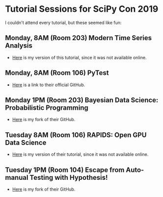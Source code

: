 # Tutorial Sessions for SciPy Con 2019

I couldn't attend every tutorial, but these seemed like fun:


## Monday, 8AM (Room 203) Modern Time Series Analysis

* [Here](https://github.com/john-science/scipy_con_2019/tree/master/modern_time_series_analysis/) is my version of this tutorial, since it was not available online.

## Monday, 8AM (Room 106) PyTest

* [Here](https://leemangeophysicalllc.github.io/testing-with-python/) is a link to their official GitHub.

## Monday 1PM (Room 203) Bayesian Data Science: Probabilistic Programming

* [Here](https://github.com/john-science/bayesian-stats-modelling-tutorial) is my fork of their GitHub.


## Tuesday 8AM (Room 106) RAPIDS: Open GPU Data Science

* [Here](https://github.com/john-science/scipy_con_2019/tree/master/gpu) is my version of their tutorial, since it was not available online.

## Tuesday 1PM (Room 104) Escape from Auto-manual Testing with Hypothesis!

* [Here](https://github.com/john-science/escape-from-automanual-testing) is my fork of their GitHub.
